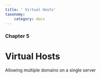 ```yaml
---
title: ' Virtual Hosts'
taxonomy:
    category: docs
---
```


### Chapter 5

#  Virtual Hosts

Allowing multiple domains on a single server